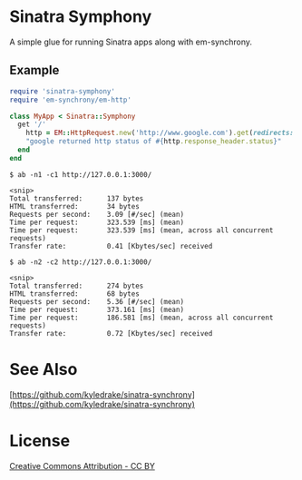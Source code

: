 # Sinatra Symphony

A simple glue for running Sinatra apps along with em-synchrony.

## Example

```ruby
require 'sinatra-symphony'
require 'em-synchrony/em-http'

class MyApp < Sinatra::Symphony
  get '/'
    http = EM::HttpRequest.new('http://www.google.com').get(redirects: 0)
    "google returned http status of #{http.response_header.status}"
  end
end
```

```
$ ab -n1 -c1 http://127.0.0.1:3000/

<snip>
Total transferred:      137 bytes
HTML transferred:       34 bytes
Requests per second:    3.09 [#/sec] (mean)
Time per request:       323.539 [ms] (mean)
Time per request:       323.539 [ms] (mean, across all concurrent requests)
Transfer rate:          0.41 [Kbytes/sec] received

$ ab -n2 -c2 http://127.0.0.1:3000/

<snip>
Total transferred:      274 bytes
HTML transferred:       68 bytes
Requests per second:    5.36 [#/sec] (mean)
Time per request:       373.161 [ms] (mean)
Time per request:       186.581 [ms] (mean, across all concurrent requests)
Transfer rate:          0.72 [Kbytes/sec] received
```

# See Also
[https://github.com/kyledrake/sinatra-synchrony](https://github.com/kyledrake/sinatra-synchrony)

# License
[Creative Commons Attribution - CC BY](http://creativecommons.org/licenses/by/3.0)
